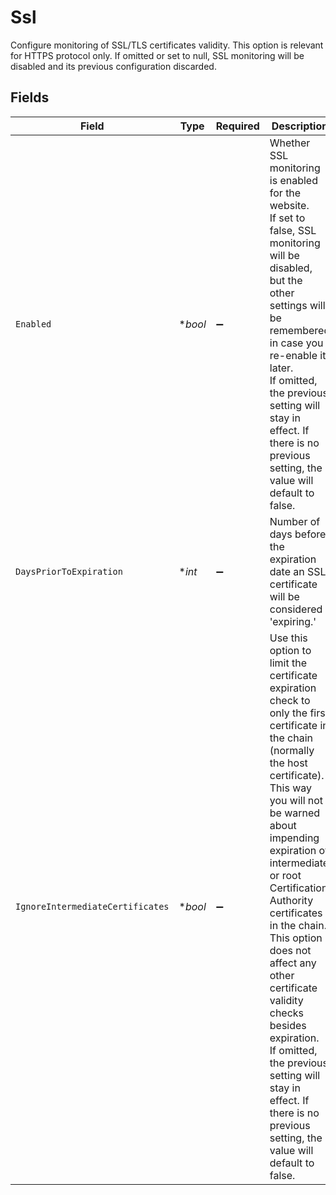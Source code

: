 # Ssl

  Configure monitoring of SSL/TLS certificates validity. This option is relevant for HTTPS protocol only.
  If omitted or set to null, SSL monitoring will be disabled and its previous configuration discarded.


## Fields

| Field                                                                                                                                                                                                                                                                                                                                                                                                                                                                                             | Type                                                                                                                                                                                                                                                                                                                                                                                                                                                                                              | Required                                                                                                                                                                                                                                                                                                                                                                                                                                                                                          | Description                                                                                                                                                                                                                                                                                                                                                                                                                                                                                       | Example                                                                                                                                                                                                                                                                                                                                                                                                                                                                                           |
| ------------------------------------------------------------------------------------------------------------------------------------------------------------------------------------------------------------------------------------------------------------------------------------------------------------------------------------------------------------------------------------------------------------------------------------------------------------------------------------------------- | ------------------------------------------------------------------------------------------------------------------------------------------------------------------------------------------------------------------------------------------------------------------------------------------------------------------------------------------------------------------------------------------------------------------------------------------------------------------------------------------------- | ------------------------------------------------------------------------------------------------------------------------------------------------------------------------------------------------------------------------------------------------------------------------------------------------------------------------------------------------------------------------------------------------------------------------------------------------------------------------------------------------- | ------------------------------------------------------------------------------------------------------------------------------------------------------------------------------------------------------------------------------------------------------------------------------------------------------------------------------------------------------------------------------------------------------------------------------------------------------------------------------------------------- | ------------------------------------------------------------------------------------------------------------------------------------------------------------------------------------------------------------------------------------------------------------------------------------------------------------------------------------------------------------------------------------------------------------------------------------------------------------------------------------------------- |
| `Enabled`                                                                                                                                                                                                                                                                                                                                                                                                                                                                                         | **bool*                                                                                                                                                                                                                                                                                                                                                                                                                                                                                           | :heavy_minus_sign:                                                                                                                                                                                                                                                                                                                                                                                                                                                                                |   Whether SSL monitoring is enabled for the website.<br/>  If set to false, SSL monitoring will be disabled, but the other settings will be remembered in case you re-enable it later.<br/>  If omitted, the previous setting will stay in effect. If there is no previous setting, the value will default to false.                                                                                                                                                                              | true                                                                                                                                                                                                                                                                                                                                                                                                                                                                                              |
| `DaysPriorToExpiration`                                                                                                                                                                                                                                                                                                                                                                                                                                                                           | **int*                                                                                                                                                                                                                                                                                                                                                                                                                                                                                            | :heavy_minus_sign:                                                                                                                                                                                                                                                                                                                                                                                                                                                                                | Number of days before the expiration date an SSL certificate will be considered 'expiring.'                                                                                                                                                                                                                                                                                                                                                                                                       | 7                                                                                                                                                                                                                                                                                                                                                                                                                                                                                                 |
| `IgnoreIntermediateCertificates`                                                                                                                                                                                                                                                                                                                                                                                                                                                                  | **bool*                                                                                                                                                                                                                                                                                                                                                                                                                                                                                           | :heavy_minus_sign:                                                                                                                                                                                                                                                                                                                                                                                                                                                                                |   Use this option to limit the certificate expiration check to only the first certificate in the chain (normally the host certificate).<br/>  This way you will not be warned about impending expiration of intermediate or root Certification Authority certificates in the chain.<br/>  This option does not affect any other certificate validity checks besides expiration.<br/>  If omitted, the previous setting will stay in effect. If there is no previous setting, the value will default to false. | true                                                                                                                                                                                                                                                                                                                                                                                                                                                                                              |